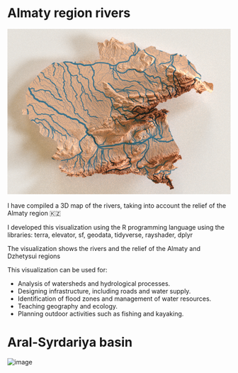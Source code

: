 # Almaty region rivers

![](almaty-region-3d-elevation-rivers-2.png)

I have compiled a 3D map of the rivers, taking into account the relief of the Almaty region 🇰🇿 

I developed this visualization using the R programming language using the libraries: terra, elevator, sf, geodata, tidyverse, rayshader, dplyr

The visualization shows the rivers and the relief of the Almaty and Dzhetysui regions

This visualization can be used for:

- Analysis of watersheds and hydrological processes.
- Designing infrastructure, including roads and water supply.
- Identification of flood zones and management of water resources.
- Teaching geography and ecology.
- Planning outdoor activities such as fishing and kayaking.


# Aral-Syrdariya basin
![image](https://github.com/user-attachments/assets/f607f4f2-2379-4a96-95eb-adbc45fb6560)

